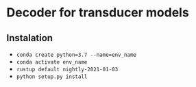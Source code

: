 # Decoder for transducer models

## Instalation

* `conda create python=3.7 --name=env_name`
* `conda activate env_name`
* `rustup default nightly-2021-01-03`
* `python setup.py install`

